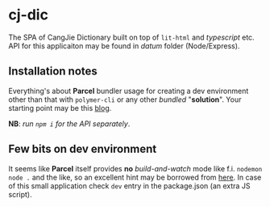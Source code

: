# cj-dic
The SPA of CangJie Dictionary built on top of ``lit-html`` and _typescript_ etc. API for this applicaiton may be found in _datum_ folder (Node/Express).
 
## Installation notes

Everything's about __Parcel__ bundler usage for creating a dev environment other than that with ``polymer-cli`` or any other _bundled_ "__solution__". Your starting point may be this <a href="https://www.twilio.com/blog/2018/05/building-a-chat-with-twilio-lit.html-parcel-and-typescript.html">blog</a>.

 __NB__: _run ``npm i`` for the API separately_.

## Few bits on dev environment

It seems like __Parcel__ itself provides __no__ _build-and-watch_ mode like f.i. ``nodemon node .`` and the like, so an excellent hint may be borrowed from <a href="https://github.com/parcel-bundler/parcel/issues/1131">here</a>. In case of this small application check ``dev`` entry in the package.json (an extra JS script).
